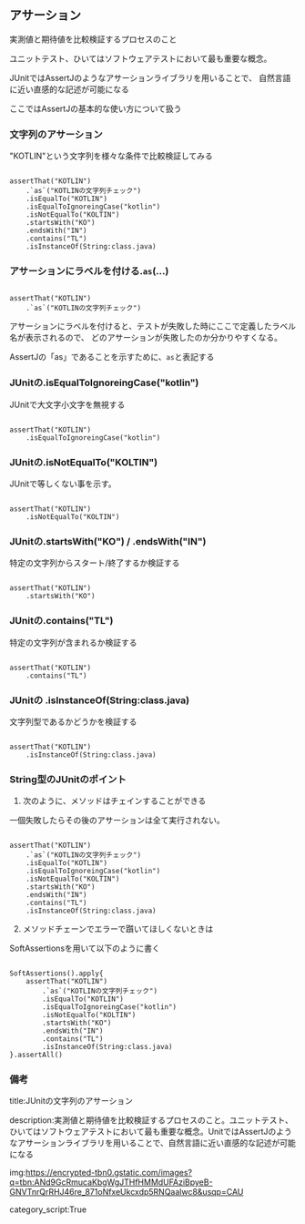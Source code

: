 

## アサーション

実測値と期待値を比較検証するプロセスのこと

ユニットテスト、ひいてはソフトウェアテストにおいて最も重要な概念。

JUnitではAssertJのようなアサーションライブラリを用いることで、
自然言語に近い直感的な記述が可能になる

ここではAssertJの基本的な使い方について扱う


### 文字列のアサーション

"KOTLIN"という文字列を様々な条件で比較検証してみる

<pre><code>
assertThat("KOTLIN")
    .`as`("KOTLINの文字列チェック")
    .isEqualTo("KOTLIN")
    .isEqualToIgnoreingCase("kotlin")
    .isNotEqualTo("KOLTIN")
    .startsWith("KO")
    .endsWith("IN")
    .contains("TL")
    .isInstanceOf(String:class.java)
</code></pre>


### アサーションにラベルを付ける.`as`(...)

<pre><code>
assertThat("KOTLIN")
    .`as`("KOTLINの文字列チェック")
</code></pre>

アサーションにラベルを付けると、テストが失敗した時にここで定義したラベル名が表示されるので、
どのアサーションが失敗したのか分かりやすくなる。

AssertJの「as」であることを示すために、`as`と表記する

### JUnitの.isEqualToIgnoreingCase("kotlin")

JUnitで大文字小文字を無視する

<pre><code>
assertThat("KOTLIN")
    .isEqualToIgnoreingCase("kotlin")
</code></pre>

### JUnitの.isNotEqualTo("KOLTIN")

JUnitで等しくない事を示す。

<pre><code>
assertThat("KOTLIN")
    .isNotEqualTo("KOLTIN")
</code></pre>


### JUnitの.startsWith("KO") / .endsWith("IN")

特定の文字列からスタート/終了するか検証する

<pre><code>
assertThat("KOTLIN")
    .startsWith("KO")
</code></pre>


### JUnitの.contains("TL")

特定の文字列が含まれるか検証する

<pre><code>
assertThat("KOTLIN")
    .contains("TL")
</code></pre>


### JUnitの .isInstanceOf(String:class.java)

文字列型であるかどうかを検証する

<pre><code>
assertThat("KOTLIN")
    .isInstanceOf(String:class.java)
</code></pre>



### String型のJUnitのポイント

1. 次のように、メソッドはチェインすることができる

一個失敗したらその後のアサーションは全て実行されない。

<pre><code>
assertThat("KOTLIN")
    .`as`("KOTLINの文字列チェック")
    .isEqualTo("KOTLIN")
    .isEqualToIgnoreingCase("kotlin")
    .isNotEqualTo("KOLTIN")
    .startsWith("KO")
    .endsWith("IN")
    .contains("TL")
    .isInstanceOf(String:class.java)
</code></pre>

2. メソッドチェーンでエラーで躓いてほしくないときは

SoftAssertionsを用いて以下のように書く

<pre><code>
SoftAssertions().apply{
    assertThat("KOTLIN")
        .`as`("KOTLINの文字列チェック")
        .isEqualTo("KOTLIN")
        .isEqualToIgnoreingCase("kotlin")
        .isNotEqualTo("KOLTIN")
        .startsWith("KO")
        .endsWith("IN")
        .contains("TL")
        .isInstanceOf(String:class.java)
}.assertAll()
</code></pre>



### 備考

title:JUnitの文字列のアサーション

description:実測値と期待値を比較検証するプロセスのこと。ユニットテスト、ひいてはソフトウェアテストにおいて最も重要な概念。UnitではAssertJのようなアサーションライブラリを用いることで、自然言語に近い直感的な記述が可能になる


img:https://encrypted-tbn0.gstatic.com/images?q=tbn:ANd9GcRmucaKbgWgJTHfHMMdUFAziBpyeB-GNVTnrQrRHJ46re_871oNfxeUkcxdp5RNQaalwc8&usqp=CAU

category_script:True






